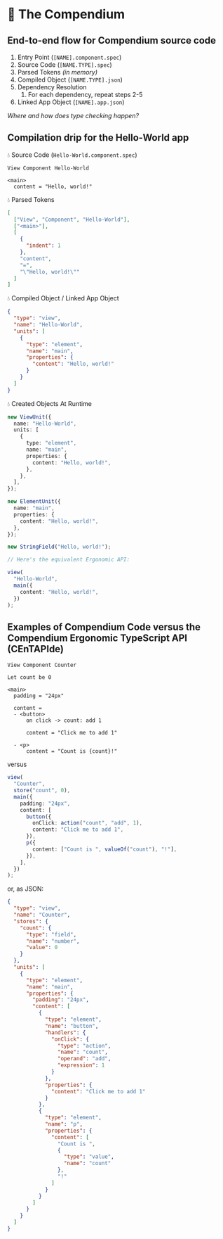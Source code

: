 # 📗 The Compendium

## End-to-end flow for Compendium source code

1. Entry Point (`[NAME].component.spec`)
1. Source Code (`[NAME.TYPE].spec`)
1. Parsed Tokens _(in memory)_
1. Compiled Object (`[NAME.TYPE].json`)
1. Dependency Resolution
   1. For each dependency, repeat steps 2-5
1. Linked App Object (`[NAME].app.json`)

_Where and how does type checking happen?_

## Compilation drip for the Hello-World app

💧 Source Code (`Hello-World.component.spec`)

```
View Component Hello-World

<main>
  content = "Hello, world!"

```

💧 Parsed Tokens

```json
[
  ["View", "Component", "Hello-World"],
  ["<main>"],
  [
    {
      "indent": 1
    },
    "content",
    "=",
    "\"Hello, world!\""
  ]
]
```

💧 Compiled Object / Linked App Object

```json
{
  "type": "view",
  "name": "Hello-World",
  "units": [
    {
      "type": "element",
      "name": "main",
      "properties": {
        "content": "Hello, world!"
      }
    }
  ]
}
```

💧 Created Objects At Runtime

```ts
new ViewUnit({
  name: "Hello-World",
  units: [
    {
      type: "element",
      name: "main",
      properties: {
        content: "Hello, world!",
      },
    },
  ],
});

new ElementUnit({
  name: "main",
  properties: {
    content: "Hello, world!",
  },
});

new StringField("Hello, world!");

// Here's the equivalent Ergonomic API:

view(
  "Hello-World",
  main({
    content: "Hello, world!",
  })
);
```

## Examples of Compendium Code versus the Compendium Ergonomic TypeScript API (CEnTAPIde)

```
View Component Counter

Let count be 0

<main>
  padding = "24px"

  content =
  - <button>
      on click -> count: add 1

      content = "Click me to add 1"

  - <p>
      content = "Count is {count}!"

```

versus

```ts
view(
  "Counter",
  store("count", 0),
  main({
    padding: "24px",
    content: [
      button({
        onClick: action("count", "add", 1),
        content: "Click me to add 1",
      }),
      p({
        content: ["Count is ", valueOf("count"), "!"],
      }),
    ],
  })
);
```

or, as JSON:

```json
{
  "type": "view",
  "name": "Counter",
  "stores": {
    "count": {
      "type": "field",
      "name": "number",
      "value": 0
    }
  },
  "units": [
    {
      "type": "element",
      "name": "main",
      "properties": {
        "padding": "24px",
        "content": [
          {
            "type": "element",
            "name": "button",
            "handlers": {
              "onClick": {
                "type": "action",
                "name": "count",
                "operand": "add",
                "expression": 1
              }
            },
            "properties": {
              "content": "Click me to add 1"
            }
          },
          {
            "type": "element",
            "name": "p",
            "properties": {
              "content": [
                "Count is ",
                {
                  "type": "value",
                  "name": "count"
                },
                "!"
              ]
            }
          }
        ]
      }
    }
  ]
}
```
